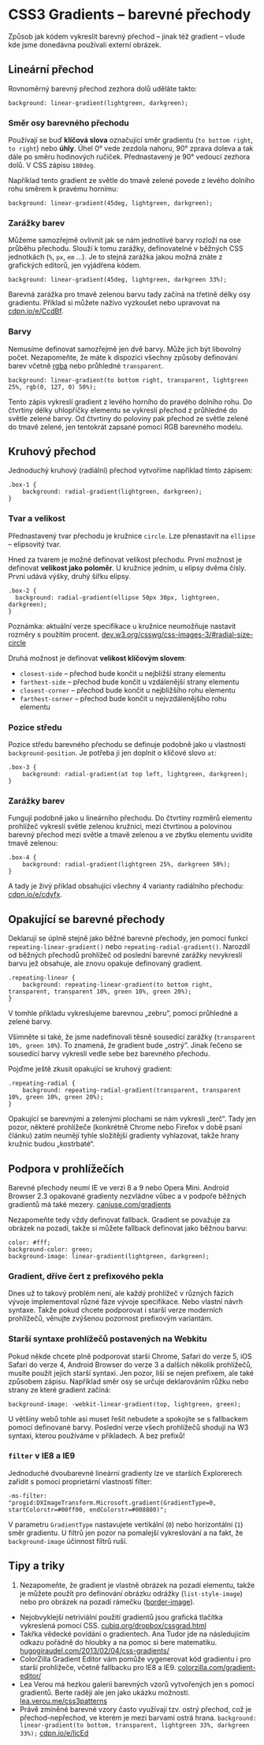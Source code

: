 CSS3 Gradients – barevné přechody
=================================

Způsob jak kódem vykreslit barevný přechod – jinak též gradient – všude kde jsme donedávna používali externí obrázek. 

Lineární přechod
----------------

Rovnoměrný barevný přechod zezhora dolů uděláte takto:

	background: linear-gradient(lightgreen, darkgreen);

### Směr osy barevného přechodu

Používají se buď **klíčová slova** označující směr gradientu (`to bottom right`, `to right`) nebo **úhly**. Úhel 0&deg; vede zezdola nahoru, 90&deg; zprava doleva a tak dále po směru hodinových ručiček. Přednastavený je 90&deg; vedoucí zezhora dolů. V CSS zápisu `180deg`.

Například tento gradient ze světle do tmavě zelené povede z levého dolního rohu směrem k pravému hornímu:

	background: linear-gradient(45deg, lightgreen, darkgreen);

### Zarážky barev

Můžeme samozřejmě ovlivnit jak se nám jednotlivé barvy rozloží na ose průběhu přechodu. Slouží k tomu zarážky, definovatelné v běžných CSS jednotkách (`%`, `px`, `em` …). Je to stejná zarážka jakou možná znáte z grafických editorů, jen vyjádřena kódem.

	background: linear-gradient(45deg, lightgreen, darkgreen 33%);

Barevná zarážka pro tmavě zelenou barvu tady začíná na třetině délky osy gradientu. Příklad si můžete naživo vyzkoušet nebo upravovat na [cdpn.io/e/CcdBf](http://cdpn.io/e/CcdBf).

### Barvy

Nemusíme definovat samozřejmě jen dvě barvy. Může jich být libovolný počet. Nezapomeňte, že máte k dispozici všechny způsoby definování barev včetně [rgba](css3-rgba.md) nebo průhledné `transparent`. 

	background: linear-gradient(to bottom right, transparent, lightgreen 25%, rgb(0, 127, 0) 50%);
	
Tento zápis vykreslí gradient z levého horního do pravého dolního rohu. Do čtvrtiny délky uhlopříčky elementu se vykreslí přechod z průhledné do světle zelené barvy. Od čtvrtiny do poloviny pak přechod ze světle zelené do tmavě zelené, jen tentokrát zapsané pomocí RGB barevného modelu.	

Kruhový přechod
----------------

Jednoduchý kruhový (radiální) přechod vytvoříme například tímto zápisem:

	.box-1 {
		background: radial-gradient(lightgreen, darkgreen);
	}

### Tvar a velikost

Přednastavený tvar přechodu je kružnice `circle`. Lze přenastavit na `ellipse` – elipsovitý tvar.

Hned za tvarem je možné definovat velikost přechodu. První možnost je definovat **velikost jako poloměr**. U kružnice jedním, u elipsy dvěma čísly. První udává výšky, druhý šířku elipsy.

	.box-2 {
	  background: radial-gradient(ellipse 50px 30px, lightgreen, darkgreen);
	}

Poznámka: aktuální verze specifikace u kružnice neumožňuje nastavit rozměry s použitím procent. [dev.w3.org/csswg/css-images-3/#radial-size-circle](http://dev.w3.org/csswg/css-images-3/#radial-size-circle)

Druhá možnost je definovat **velikost klíčovým slovem**:

* `closest-side` – přechod bude končit u nejbližší strany elementu
* `farthest-side` – přechod bude končit u vzdálenější strany elementu
* `closest-corner` – přechod bude končit u nejbližšího rohu elementu
* `farthest-corner` – přechod bude končit u nejvzdálenějšího rohu elementu

### Pozice středu

Pozice středu barevného přechodu se definuje podobně jako u vlastnosti `background-position`. Je potřeba ji jen doplnit o klíčové slovo `at`:

	.box-3 {
		background: radial-gradient(at top left, lightgreen, darkgreen);
	}

### Zarážky barev

Fungují podobně jako u lineárního přechodu. Do čtvrtiny rozměrů elementu prohlížeč vykreslí světle zelenou kružnici, mezi čtvrtinou a polovinou barevný přechod mezi světle a tmavě zelenou a ve zbytku elementu uvidíte tmavě zelenou:

	.box-4 {
		background: radial-gradient(lightgreen 25%, darkgreen 50%);
	}

A tady je živý příklad obsahující všechny 4 varianty radiálního přechodu: [cdpn.io/e/cdyfx](http://cdpn.io/e/cdyfx).


Opakující se barevné přechody
-----------------------------

Deklarují se úplně stejně jako běžné barevné přechody, jen pomocí funkcí `repeating-linear-gradient()` nebo `repeating-radial-gradient()`. Narozdíl od běžných přechodů prohlížeč od poslední barevné zarážky nevykreslí barvu jež obsahuje, ale znovu opakuje definovaný gradient.

	.repeating-linear {
		background: repeating-linear-gradient(to bottom right, transparent, transparent 10%, green 10%, green 20%);
	}
	
V tomhle příkladu vykreslujeme barevnou „zebru”, pomocí průhledné a zelené barvy. 

Všimněte si také, že jsme nadefinovali těsně sousedící zarážky (`transparent 10%, green 10%`). To znamená, že gradient bude „ostrý”. Jinak řečeno se sousedící barvy vykreslí vedle sebe bez barevného přechodu.

Pojďme ještě zkusit opakující se kruhový gradient:

	.repeating-radial {
		background: repeating-radial-gradient(transparent, transparent 10%, green 10%, green 20%);
	}
	
Opakující se barevnými a zelenými plochami se nám vykreslí „terč“. Tady jen pozor, některé prohlížeče (konkrétně Chrome nebo Firefox v době psaní článku) zatím neumějí tyhle složitější gradienty vyhlazovat, takže hrany kružnic budou „kostrbaté“.	

Podpora v prohlížečích
----------------------

Barevné přechody neumí IE ve verzi 8 a 9 nebo Opera Mini. Android Browser 2.3 opakované gradienty nezvládne vůbec a v podpoře běžných gradientů má také mezery. [caniuse.com/gradients](http://caniuse.com/gradients)

Nezapomeňte tedy vždy definovat fallback. Gradient se považuje za obrázek na pozadí, takže si můžete fallback definovat jako běžnou barvu:

	color: #fff;
	background-color: green;
	background-image: linear-gradient(lightgreen, darkgreen);



### Gradient, dříve čert z prefixového pekla

Dnes už to takový problém není, ale každý prohlížeč v různých fázích vývoje implementoval různé fáze vývoje specifikace. Nebo vlastní návrh syntaxe. Takže pokud chcete podporovat i starší verze moderních prohlížečů, věnujte zvýšenou pozornost prefixovým variantám. 

### Starší syntaxe prohlížečů postavených na Webkitu

Pokud někde chcete plně podporovat starší Chrome, Safari do verze 5, iOS Safari do verze 4, Android Browser do verze 3 a dalších několik prohlížečů, musíte použít jejich starší syntaxi. Jen pozor, liší se nejen prefixem, ale také způsobem zápisu. Například směr osy se určuje deklarováním růžku nebo strany ze které gradient začíná:

	background-image: -webkit-linear-gradient(top, lightgreen, green); 

U většiny webů tohle asi muset řešit nebudete a spokojíte se s fallbackem pomocí definované barvy. Poslední verze všech prohlížečů shodují na W3 syntaxi, kterou používáme v příkladech. A bez prefixů!


### `filter` v IE8 a IE9

Jednoduché dvoubarevné lineární gradienty lze ve starších Explorerech zařídit s pomocí proprietární vlastností filter:

	-ms-filter: "progid:DXImageTransform.Microsoft.gradient(GradientType=0, startColorstr=#00ff00, endColorstr=#008800)";
	
V parametru `GradientType` nastavujete vertikální (`0`) nebo horizontální (`1`) směr gradientu. U filtrů jen pozor na pomalejší vykreslování a na fakt, že `background-image` účinnost filtrů ruší.
	
	
Tipy a triky
-------

1. Nezapomeňte, že gradient je vlastně obrázek na pozadí elementu, takže je můžete použít pro definování obrázku odrážky (`list-style-image`) nebo pro obrázek na pozadí rámečku ([border-image](css3-border-image.md)).
* Nejobvyklejší netriviální použití gradientů jsou grafická tlačítka vykreslená pomocí CSS. [cubiq.org/dropbox/cssgrad.html](http://cubiq.org/dropbox/cssgrad.html)
* Takřka vědecké povídání o gradientech. Ana Tudor jde na následujícím odkazu pořádně do hloubky a na pomoc si bere matematiku. [hugogiraudel.com/2013/02/04/css-gradients/](http://hugogiraudel.com/2013/02/04/css-gradients/)
* ColorZilla Gradient Editor vám pomůže vygenerovat kód gradientu i pro starší prohlížeče, včetně fallbacku pro IE8 a IE9. [colorzilla.com/gradient-editor/](http://colorzilla.com/gradient-editor/)
* Lea Verou má hezkou galerii barevných vzorů vytvořených jen s pomocí gradientů. Berte raději ale jen jako ukázku možností. [lea.verou.me/css3patterns](http://lea.verou.me/css3patterns)
* Právě zmíněné barevné vzory často využívají tzv. ostrý přechod, což je přechod-nepřechod, ve kterém je mezi barvami ostrá hrana. `background: linear-gradient(to bottom, transparent, lightgreen 33%, darkgreen 33%);`  [cdpn.io/e/licEd](http://cdpn.io/e/licEd)




